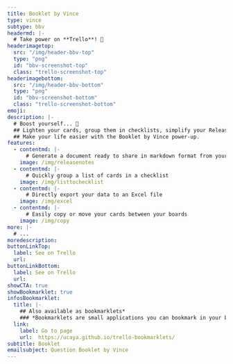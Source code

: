 ```yaml
---
title: Booklet by Vince
type: vince
subtype: bbv
headermd: |-
  # Take power on **Trello**! 👑 
headerimagetop: 
  src: "/img/header-bbv-top"
  type: "png"
  id: "bbv-screenshot-top"
  class: "trello-screenshot-top"
headerimagebottom: 
  src: "/img/header-bbv-bottom"
  type: "png"
  id: "bbv-screenshot-bottom"
  class: "trello-screenshot-bottom"
emoji: 
description: |-
  # Boost yourself... 💪
  ## Lighten your cards, group them in checklists, simplify your Release Notes ...
  ## Make your life easier with the Booklet by Vince power-up.
features:
  - contentmd: |-
      # Generate a document ready to share in markdown format from your board, lists or cards
    image: /img/releasenotes
  - contentmd: |-
      # Quickly group a list of cards in a checklist
    image: /img/listtochecklist
  - contentmd: |-
      # Directly export your data to an Excel file
    image: /img/excel
  - contentmd: |-
      # Easily copy or move your cards between your boards
    image: /img/copy
more: |-
  # ...
moredescription: 
buttonLinkTop:
  label: See on Trello
  url: 
buttonLinkBottom:
  label: See on Trello
  url: 
showCTA: true
showBookmarklet: true
infosBookmarklet:
  title: |-
    ## Also available as bookmarklets*
    ### *Bookmarklets are small applications you can bookmark in your browser.*
  link:
    label: Go to page
    url:  https://ucaya.github.io/trello-bookmarklets/
subtitle: Booklet
emailsubject: Question Booklet by Vince
---
```

